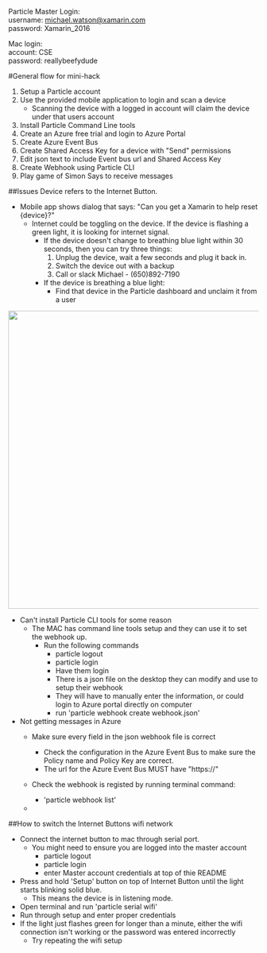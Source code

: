 Particle Master Login:  
username: michael.watson@xamarin.com  
password: Xamarin_2016  
 
Mac login:  
account: CSE  
password: reallybeefydude  

#General flow for mini-hack
1. Setup a Particle account
2. Use the provided mobile application to login and scan a device
	* Scanning the device with a logged in account will claim the device under that users account
3. Install Particle Command Line tools
4. Create an Azure free trial and login to Azure Portal
5. Create Azure Event Bus
6. Create Shared Access Key for a device with "Send" permissions
7. Edit json text to include Event bus url and Shared Access Key
8. Create Webhook using Particle CLI
9. Play game of Simon Says to receive messages

##Issues
Device refers to the Internet Button.

* Mobile app shows dialog that says: "Can you get a Xamarin to help reset {device}?"
	* Internet could be toggling on the device. If the device is flashing a green light, it is looking for internet signal.
		* If the device doesn't change to breathing blue light within 30 seconds, then you can try three things:
			1. Unplug the device, wait a few seconds and plug it back in.
			2. Switch the device out with a backup
			3. Call or slack Michael - (650)892-7190
		* If the device is breathing a blue light:
			* Find that device in the Particle dashboard and unclaim it from a user
			
<img src="https://raw.githubusercontent.com/michael-watson/InternetButtonEvolve2016/master/images/unclaimDevice.png?token=AIPtRrjsy9I7-Qu62k9zNTv4ua1wUA6Vks5XJnsGwA%3D%3D" width="600"/>

* Can't install Particle CLI tools for some reason
	* The MAC has command line tools setup and they can use it to set the webhook up. 
		* Run the following commands
			* particle logout
			* particle login
			* Have them login
			* There is a json file on the desktop they can modify and use to setup their webhook
			* They will have to manually enter the information, or could login to Azure portal directly on computer
			* run 'particle webhook create webhook.json'
* Not getting messages in Azure
	* Make sure every field in the json webhook file is correct
		* Check the configuration in the Azure Event Bus to make sure the Policy name and Policy Key are correct. 
		* The url for the Azure Event Bus MUST have "https://"
		
	* Check the webhook is registed by running terminal command:
		* 'particle webhook list'
	* 

##How to switch the Internet Buttons wifi network
* Connect the internet button to mac through serial port.
	* You might need to ensure you are logged into the master account
		* particle logout
		* particle login
		* enter Master account credentials at top of thie README
* Press and hold 'Setup' button on top of Internet Button until the light starts blinking solid blue. 
	* This means the device is in listening mode.
* Open terminal and run 'particle serial wifi'
* Run through setup and enter proper credentials
* If the light just flashes green for longer than a minute, either the wifi connection isn't working or the password was entered incorrectly
	* Try repeating the wifi setup

			

